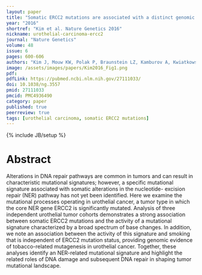 ```yaml
---
layout: paper
title: "Somatic ERCC2 mutations are associated with a distinct genomic signature in urothelial tumors"
year: "2016"
shortref: "Kim et al. Nature Genetics 2016"
nickname: urothelial-carcinoma-ercc2
journal: "Nature Genetics"
volume: 48
issue: 6
pages: 600-606
authors: "Kim J, Mouw KW, Polak P, Braunstein LZ, Kamburov A, Kwiatkowski DJ, Rosenberg JE, Van Allen EM, D'Andrea A, Getz G"
image: /assets/images/papers/Kim2016_Fig1.png
pdf:
pdfLink: https://pubmed.ncbi.nlm.nih.gov/27111033/
doi: 10.1038/ng.3557
pmid: 27111033
pmcid: PMC4936490
category: paper
published: true
peerreview: true
tags: [urothelial carcinoma, somatic ERCC2 mutations]
---
```

{% include JB/setup %}

# Abstract

Alterations in DNA repair pathways are common in tumors and can result in characteristic mutational signatures; however, a specific mutational signature associated with somatic alterations in the nucleotide- excision repair (NER) pathway has not yet been identified. Here we examine the mutational processes operating in urothelial cancer, a tumor type in which the core NER gene ERCC2 is significantly mutated. Analysis of three independent urothelial tumor cohorts demonstrates a strong association between somatic ERCC2 mutations and the activity of a mutational signature characterized by a broad spectrum of base changes. In addition, we note an association between the activity of this signature and smoking that is independent of ERCC2 mutation status, providing genomic evidence of tobacco-related mutagenesis in urothelial cancer. Together, these analyses identify an NER-related mutational signature and highlight the related roles of DNA damage and subsequent DNA repair in shaping tumor mutational landscape.
